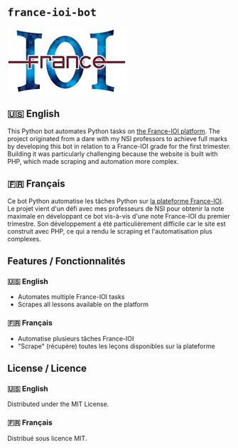 # `france-ioi-bot`

![The France-IOI logo](/assets/france-ioi.png)

## 🇺🇸 English

This Python bot automates Python tasks on [the France-IOI platform](https://france-ioi.org/). The project originated from a dare with my NSI professors to achieve full marks by developing this bot in relation to a France-IOI grade for the first trimester. Building it was particularly challenging because the website is built with PHP, which made scraping and automation more complex.

## 🇫🇷 Français

Ce bot Python automatise les tâches Python sur [la plateforme France-IOI](https://france-ioi.org/). Le projet vient d'un défi avec mes professeurs de NSI pour obtenir la note maximale en développant ce bot vis-à-vis d'une note France-IOI du premier trimestre. Son développement a été particulièrement difficile car le site est construit avec PHP, ce qui a rendu le scraping et l'automatisation plus complexes.

## Features / Fonctionnalités

### 🇺🇸 English

- Automates multiple France-IOI tasks
- Scrapes all lessons available on the platform

### 🇫🇷 Français

- Automatise plusieurs tâches France-IOI
- "Scrape" (récupère) toutes les leçons disponibles sur la plateforme

## License / Licence

### 🇺🇸 English

Distributed under the MIT License.

### 🇫🇷 Français

Distribué sous licence MIT.
